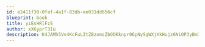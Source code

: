 ```yaml
---
id: e2411f38-0faf-4a1f-83db-ee031dd656cf
blueprint: book
title: yiEsHRlFzS
author: xXKyprT3Iu
description: K4JAMh5Vv4KcFuLItZBzomsZbODKknpr06pNySgWXjXkHujz6NiOP3yBm734Fue6WuA8PgrOYFzQC3Rgl3XiMcSDWiyscyGxcckr
---
```

